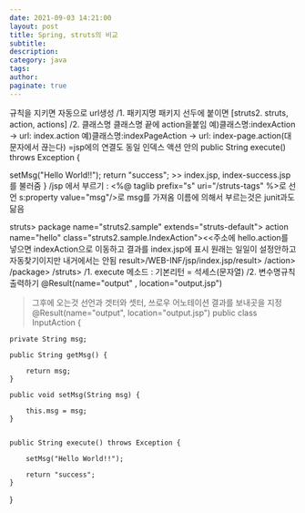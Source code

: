 ```yaml
---
date: 2021-09-03 14:21:00
layout: post
title: Spring, struts의 비교
subtitle:
description:
category: java
tags:
author:
paginate: true
---
```


규칙을 지키면 자동으로 url생성
/1. 패키지명
패키지 선두에 붙이면 [struts2. struts, action, actions]
/2. 클래스명
클래스명 끝에 action을붙임
예)클래스명:indexAction -> url: index.action
예)클래스명:indexPageAction -> url: index-page.action(대문자에서 끊는다)
=jsp에의 연결도 동일
인덱스 액션 안의 public String execute() throws Exception {

setMsg("Hello World!!");
return "success"; >> index.jsp, index-success.jsp를 불러줌
}
/jsp 에서 부르기 : <%@ taglib prefix="s" uri="/struts-tags" %>로 선언
s:property value="msg"/>로 msg를 가져옴
이름에 의해서 부르는것은 junit과도 닮음

struts>
package name="struts2.sample" extends="struts-default">
action name="hello" class="struts2.sample.IndexAction"><<주소에 hello.action를 넣으면 indexAction으로 이동하고 결과를 index.jsp에 표시
원래는 일일이 설정안하고 자동찾기이지만 내거에서는 안됨
result>/WEB-INF/jsp/index.jsp/result>
/action>
/package>
/struts>
/1. execute 메소드 : 기본리턴 = 석세스(문자열)
/2. 변수명규칙
출력하기
@Result(name="output" , location="output.jsp")

> 그후에 오는것 선언과 겟터와 셋터, 쓰로우
> 어노테이션
> 결과를 보내곳을 지정
> @Result(name="output", location="output.jsp")
> public class InputAction {

    private String msg;

    public String getMsg() {

    	return msg;
    }

    public void setMsg(String msg) {

    	this.msg = msg;
    }


    public String execute() throws Exception {

    	setMsg("Hello World!!");

    	return "success";
    }

}
